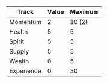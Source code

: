 | Track      | Value | Maximum |
| ---------- | ----- | ------- |
| Momentum   | 2     | 10 (2)  |
| Health     | 5     | 5       | 
| Spirit     | 5     | 5       |
| Supply     | 5     | 5       |
| Wealth     | 0     | 5       |
| Experience | 0     | 30      |
